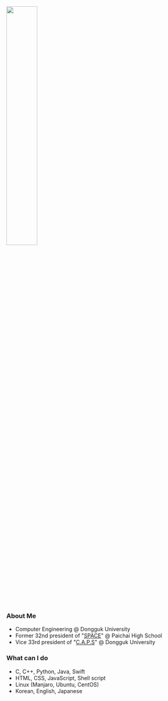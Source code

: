 <img src="https://user-images.githubusercontent.com/13748138/94645810-c04fdf80-0327-11eb-8ac8-bb5225c5b217.jpg" width="40%">

### About Me 
- Computer Engineering @ Dongguk University
- Former 32nd president of "[SPACE](https://paichai.space)" @ Paichai High School
- Vice 33rd president of "[C.A.P.S](https://caps.dongguk.edu)" @ Dongguk University

### What can I do
- C, C++, Python, Java, Swift
- HTML, CSS, JavaScript, Shell script
- Linux (Manjaro, Ubuntu, CentOS)
- Korean, English, Japanese
